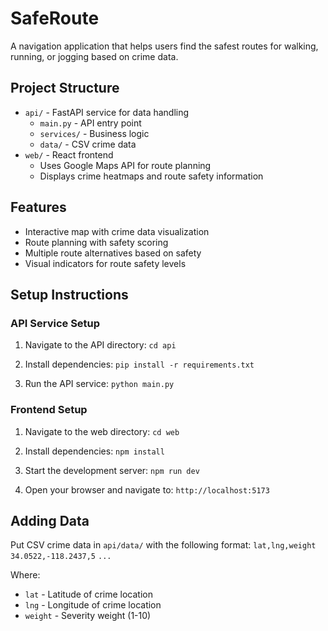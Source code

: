 # SafeRoute

A navigation application that helps users find the safest routes for walking, running, or jogging based on crime data.

## Project Structure

- `api/` - FastAPI service for data handling
  - `main.py` - API entry point
  - `services/` - Business logic
  - `data/` - CSV crime data
- `web/` - React frontend
  - Uses Google Maps API for route planning
  - Displays crime heatmaps and route safety information

## Features

- Interactive map with crime data visualization
- Route planning with safety scoring
- Multiple route alternatives based on safety
- Visual indicators for route safety levels

## Setup Instructions

### API Service Setup

1. Navigate to the API directory:
   `cd api`

2. Install dependencies:
   `pip install -r requirements.txt`

3. Run the API service:
   `python main.py`

### Frontend Setup

1. Navigate to the web directory:
   `cd web`

2. Install dependencies:
   `npm install`

3. Start the development server:
   `npm run dev`

4. Open your browser and navigate to:
   `http://localhost:5173`

## Adding Data

Put CSV crime data in `api/data/` with the following format:
`lat,lng,weight`
`34.0522,-118.2437,5`
`...`

Where:

- `lat` - Latitude of crime location
- `lng` - Longitude of crime location
- `weight` - Severity weight (1-10)

